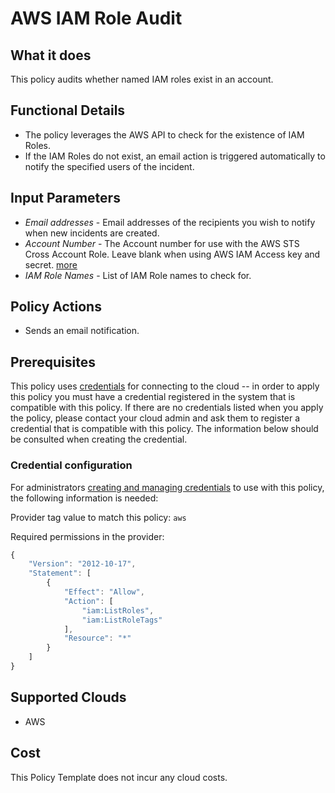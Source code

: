 # AWS IAM Role Audit

## What it does

This policy audits whether named IAM roles exist in an account.

## Functional Details

- The policy leverages the AWS API to check for the existence of IAM Roles.
- If the IAM Roles do not exist, an email action is triggered automatically to notify the specified users of the incident.

## Input Parameters

- *Email addresses* - Email addresses of the recipients you wish to notify when new incidents are created.
- *Account Number* - The Account number for use with the AWS STS Cross Account Role.  Leave blank when using AWS IAM Access key and secret. [more](https://docs.flexera.com/flexera/EN/Automation/ProviderCredentials.htm#automationadmin_1982464505_1123608)
- *IAM Role Names* - List of IAM Role names to check for.

## Policy Actions

- Sends an email notification.

## Prerequisites

This policy uses [credentials](https://docs.rightscale.com/policies/users/guides/credential_management.html) for connecting to the cloud -- in order to apply this policy you must have a credential registered in the system that is compatible with this policy. If there are no credentials listed when you apply the policy, please contact your cloud admin and ask them to register a credential that is compatible with this policy. The information below should be consulted when creating the credential.

### Credential configuration

For administrators [creating and managing credentials](https://docs.rightscale.com/policies/users/guides/credential_management.html) to use with this policy, the following information is needed:

Provider tag value to match this policy: `aws`

Required permissions in the provider:

```javascript
{
    "Version": "2012-10-17",
    "Statement": [
        {
            "Effect": "Allow",
            "Action": [
                "iam:ListRoles",
                "iam:ListRoleTags"
            ],
            "Resource": "*"
        }
    ]
}
```

## Supported Clouds

- AWS

## Cost

This Policy Template does not incur any cloud costs.
